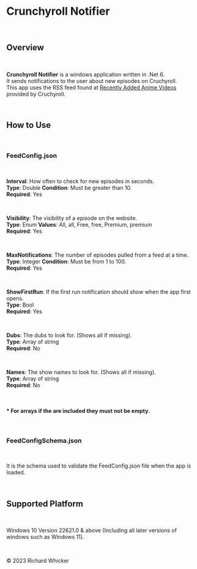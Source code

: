 # Crunchyroll Notifier #

<br>

## Overview ##

<br>

**Crunchyroll Notifier** is a windows application written in .Net 6.<br>
It sends notifications to the user about new episodes on Cruchyroll.<br>
This app uses the RSS feed found at [Recently Added Anime Videos](http://feeds.feedburner.com/crunchyroll/rss/anime)
provided by Cruchyroll.

<br>

## How to Use ##

<br>

### FeedConfig.json ###

<br>

**Interval**: How often to check for new episodes in seconds.<br>
**Type**: Double
**Condition**: Must be greater than 10.<br>
**Required**: Yes<br>

<br>

**Visibility**: The visibility of a episode on the website.<br>
**Type**: Enum
**Values**: All, all, Free, free, Premium, premium<br>
**Required**: Yes<br>

<br>

**MaxNotifications**: The number of episodes pulled from a feed at a time.<br>
**Type**: Integer
**Condition**: Must be from 1 to 100.<br>
**Required**: Yes<br>

<br>

**ShowFirstRun**: If the first run notification should show when the app first opens.<br>
**Type**: Bool<br>
**Required**: Yes<br>

<br>

**Dubs**: The dubs to look for. (Shows all if missing).<br>
**Type**: Array of string<br>
**Required**: No<br>

<br>

**Names**: The show names to look for. (Shows all if missing).<br>
**Type**: Array of string<br>
**Required**: No<br>

<br>

#### * **For arrays if the are included they must not be empty.** ####

<br>

### FeedConfigSchema.json ###

<br>

It is the schema used to validate the FeedConfig.json
file when the app is loaded.

<br>

## Supported Platform ##

<br>

Windows 10 Version 22621.0 & above (Including all later versions of windows such as Windows 11).

<br>

&copy; 2023 Richard Whicker